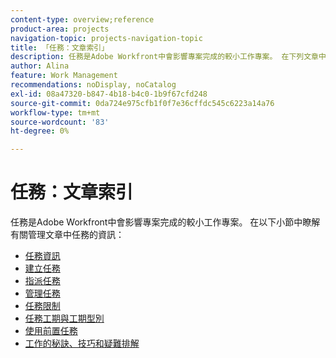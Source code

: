 ```yaml
---
content-type: overview;reference
product-area: projects
navigation-topic: projects-navigation-topic
title: 「任務：文章索引」
description: 任務是Adobe Workfront中會影響專案完成的較小工作專案。 在下列文章中瞭解關於管理工作的資訊。
author: Alina
feature: Work Management
recommendations: noDisplay, noCatalog
exl-id: 08a47320-b847-4b18-b4c0-1b9f67cfd248
source-git-commit: 0da724e975cfb1f0f7e36cffdc545c6223a14a76
workflow-type: tm+mt
source-wordcount: '83'
ht-degree: 0%

---
```


# 任務：文章索引

<!--Audited: 01/2024-->

任務是Adobe Workfront中會影響專案完成的較小工作專案。 在以下小節中瞭解有關管理文章中任務的資訊：

* [任務資訊](../../manage-work/tasks/task-information/task-information.md)
* [建立任務](../../manage-work/tasks/create-tasks/create-tasks-overview-1.md)
* [指派任務](../../manage-work/tasks/assign-tasks/assign-tasks-1.md)
* [管理任務](../../manage-work/tasks/manage-tasks/manage-tasks.md)
* [任務限制](../../manage-work/tasks/task-constraints/task-constraints.md)
* [任務工期與工期型別](../../manage-work/tasks/taskdurtn/task-duration-duration-type.md)
* [使用前置任務](../../manage-work/tasks/use-prdcssrs/use-task-predecessors.md)
* [工作的秘訣、技巧和疑難排解](../../manage-work/tasks/tips-tricks-and-troubleshooting/tips-tricks-troubleshooting-tasks.md)

